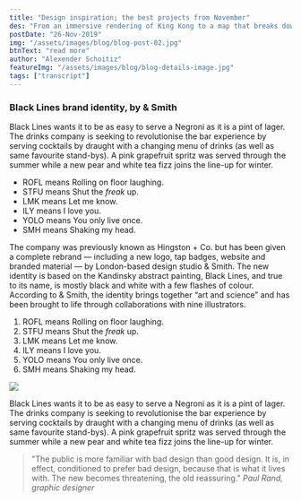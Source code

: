 ```yaml
---
title: "Design inspiration; the best projects from November"
des: "From an immersive rendering of King Kong to a map that breaks down the UK into 1400 songs, these are some of our favourite studio projects from November..."
postDate: "26-Nov-2019"
img: "/assets/images/blog/blog-post-02.jpg"
btnText: "read more"
author: "Alexender Schoitiz"
featureImg: "/assets/images/blog/blog-details-image.jpg"
tags: ["transcript"]
---
```


### Black Lines brand identity, by & Smith

Black Lines wants it to be as easy to serve a Negroni as it is a pint of lager. The drinks company is seeking to revolutionise the bar experience by serving cocktails by draught with a changing menu of drinks (as well as same favourite stand-bys). A pink grapefruit spritz was served through the summer while a new pear and white tea fizz joins the line-up for winter.

 - ROFL means Rolling on floor laughing.
 - STFU means Shut the *freak* up.
 - LMK means Let me know.
 - ILY means I love you.
 - YOLO means You only live once.
 - SMH means Shaking my head.

The company was previously known as Hingston + Co. but has been given a complete rebrand — including a new logo, tap badges, website and branded material — by London-based design studio & Smith. The new identity is based on the Kandinsky abstract painting, Black Lines, and true to its name, is mostly black and white with a few flashes of colour. According to & Smith, the identity brings together “art and science” and has been brought to life through collaborations with nine illustrators.

 1. ROFL means Rolling on floor laughing.
 2. STFU means Shut the *freak* up.
 3. LMK means Let me know.
 4. ILY means I love you.
 5. YOLO means You only live once.
 6. SMH means Shaking my head.

![](/assets/images/blog/blog-details-image-02.jpg)

Black Lines wants it to be as easy to serve a Negroni as it is a pint of lager. The drinks company is seeking to revolutionise the bar experience by serving cocktails by draught with a changing menu of drinks (as well as same favourite stand-bys). A pink grapefruit spritz was served through the summer while a new pear and white tea fizz joins the line-up for winter.


> "The public is more familiar with bad design than good design. It is, in effect, conditioned to prefer bad design, because that is what it lives with. The new becomes threatening, the old reassuring." 
<cite>Paul Rand, graphic designer</cite>
